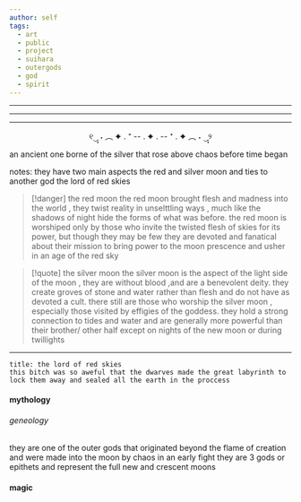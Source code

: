 ```yaml
---
author: self
tags:
  - art
  - public
  - project
  - suihara
  - outergods
  - god
  - spirit
---
```


---
---


---
<p style="text-align:center;"> ୧‿̩͙ ˖  ︵   ✦ .  ⁺  -- . ✦ . --  ⁺  . ✦  ︵  ˖ ‿̩͙୨ </p>

an ancient one borne of the silver that rose above chaos before time began 

notes: 
they have two main aspects the red and silver moon and ties to another god the lord of red skies 

> [!danger] the red moon
> the red moon brought flesh and madness into the world , they twist reality in unselttling ways , much like the shadows of night hide the forms of what was before. the red moon is worshiped only by those who invite the twisted flesh of skies for its power, but though they may be few they are devoted and fanatical about their mission to bring power to the moon prescence and usher in an age of the red sky 

>[!quote] the silver moon 
> the silver moon is the aspect of the light side of the moon , they are without blood ,and are a benevolent deity. they create groves of stone and water rather than flesh and do not have as devoted a cult. there still are those who worship the silver moon , especially those visited by effigies of the goddess. they hold a strong connection to tides and water and are generally more powerful than their brother/ other half  except on nights of the new moon or during twillights 

---

```ad-bug
title: the lord of red skies
this bitch was so aweful that the dwarves made the great labyrinth to lock them away and sealed all the earth in the proccess 

```

#### mythology 

###### geneology 
they are one of the outer gods that originated beyond the flame of creation and were made into the moon by chaos in an early fight 
they are 3 gods or epithets and represent the full new and crescent moons 

#### magic 